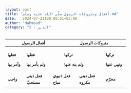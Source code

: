 ```yaml
---
layout: post
title: "أفعال ومتروكات الرسول صلّي الله عليه وسلّم.md"
date:   2024-07-21T00:00:01+03:00
author: "Mahmoud"
category: "2 - الدين"
---
```

<table>
<colgroup>
<col style="width: 15%" />
<col style="width: 21%" />
<col style="width: 8%" />
<col style="width: 1%" />
<col style="width: 12%" />
<col style="width: 21%" />
<col style="width: 18%" />
</colgroup>
<thead>
<tr class="header">
<th colspan="4"><strong><sub>أفعال
الرسول</sub></strong></th>
<th colspan="3"><strong><sub>متروكات
الرسول</sub></strong></th>
</tr>
</thead>
<tbody>
<tr class="odd">
<td><p><strong><sub>فعلها</sub></strong></p>
<p><strong><sub>وأمر بها</sub></strong></p></td>
<td colspan="3"><p><strong><span
dir="rtl"><sub>فعلها</sub></strong></p>
<p><strong><sub>ولم يأمر
بها</sub></strong></p></td>
<td colspan="2"><p><strong><span
dir="rtl"><sub>تركها</sub></strong></p>
<p><strong><sub>ولم ينه
عنها</sub></strong></p></td>
<td><p><strong><sub>تركها</sub></strong></p>
<p><strong><sub>ونهي عنها</sub></strong></p></td>
</tr>
<tr class="even">
<td rowspan="2"><strong><span
dir="rtl"><sub>واجب</sub></strong></td>
<td><strong><sub>فعل ديني</sub></strong></td>
<td colspan="3"><strong><sub>فعل
دنيوي</sub></strong></td>
<td><strong><sub>فعل ديني</sub></strong></td>
<td rowspan="2"><strong><span
dir="rtl"><sub>محرّم</sub></strong></td>
</tr>
<tr class="odd">
<td><strong><sub>مستحبّ</sub></strong></td>
<td colspan="3"><strong><span
dir="rtl"><sub>مباح</sub></strong></td>
<td><strong><sub>مكروه</sub></strong></td>
</tr>
<tr class="even">
<td></td>
<td></td>
<td></td>
<td colspan="2"></td>
<td></td>
<td></td>
</tr>
</tbody>
</table>

**­­­**
